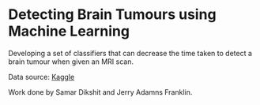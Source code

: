 # Detecting Brain Tumours using Machine Learning
Developing a set of classifiers that can decrease the time taken to detect a brain tumour when given an MRI scan.

Data source: [Kaggle](https://www.kaggle.com/jakeshbohaju/brain-tumor)

Work done by Samar Dikshit and Jerry Adamns Franklin.